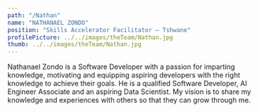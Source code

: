 ```yaml
---
path: "/Nathan"
name: "NATHANAEL ZONDO"
position: "Skills Accelerator Facilitator – Tshwane"
profilePicture: ../../images/theTeam/Nathan.jpg
thumb: ../../images/theTeam/Nathan.jpg
---
```


Nathanael Zondo is a Software Developer with a passion for imparting knowledge, motivating and equipping aspiring developers with the right knowledge to achieve their goals. He is a qualified Software Developer, AI Engineer Associate and an aspiring Data Scientist. My vision is to share my knowledge and experiences with others so that they can grow through me.